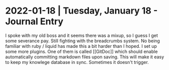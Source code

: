# 2022-01-18 | Tuesday, January 18 - Journal Entry
I spoke with my old boss and it seems there was a mixup, so I guess I get some severance pay.
Still fighting with the breadcrumbs system. No being familiar with ruby / liquid has made this a bit harder than I hoped.
I set up some more plugins. One of them is called [[GitDoc]] which should enable automatically committing markdown files upon saving. This will make it easy to keep my knowlege database in sync.
Sometimes it doesn't trigger.

